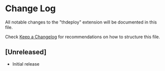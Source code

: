 # Change Log

All notable changes to the "thdeploy" extension will be documented in this file.

Check [Keep a Changelog](http://keepachangelog.com/) for recommendations on how to structure this file.

## [Unreleased]

- Initial release